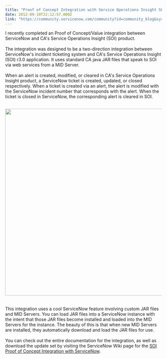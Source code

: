 ```yaml
---
title: "Proof of Concept Integration with Service Operations Insight SOI"
date: 2012-09-10T22:12:57.000Z
link: "https://community.servicenow.com/community?id=community_blog&sys_id=2b9c2225dbd0dbc01dcaf3231f961922"
---
```

<p>I recently completed an Proof of Concept/Value integration between ServiceNow and CA's Service Operations Insight (SOI) product. <br /><br />The integration was designed to be a two-direction integration between ServiceNow's incident ticketing system and CA's Service Operations Insight (SOI) r3.0 application. It uses standard CA java JAR files that speak to SOI via web services from a MID Server.<br /><br />When an alert is created, modified, or cleared in CA's Service Operations Insight product, a ServiceNow ticket is created, updated, or closed respectively. When a ticket is created via an alert, the alert is modified with the ServiceNow incident number that corresponds with the alert. When the ticket is closed in ServiceNow, the corresponding alert is cleared in SOI.<br /><br /><center><a href="http://www.john-james-andersen.com/wp-content/uploads/SOI-Arch-1.png"><img src="http://www.john-james-andersen.com/wp-content/uploads/SOI-Arch-1.png" alt="" title="SOI-Arch-1" width="600" /></a></center><br /><br />This integration uses a cool ServiceNow feature involving custom JAR files and MID Servers. You can load JAR files into a ServiceNow instance with the intent that those JAR files become installed and loaded into the MID Servers for the instance. The beauty of this is that when new MID Servers are installed, they automatically download and load the JAR files for use.<br /><br />You can check out the entire documentation for the integration, as well as download the update set by visiting the ServiceNow Wiki page for the <a href="http://wiki.servicenow.com/index.php?title=CA_Service_Operations_Insight_%28SOI%29_POV" title="CA SOI Integration with ServiceNow" target="_blank">SOI Proof of Concept Integration with ServiceNow</a>.</p>